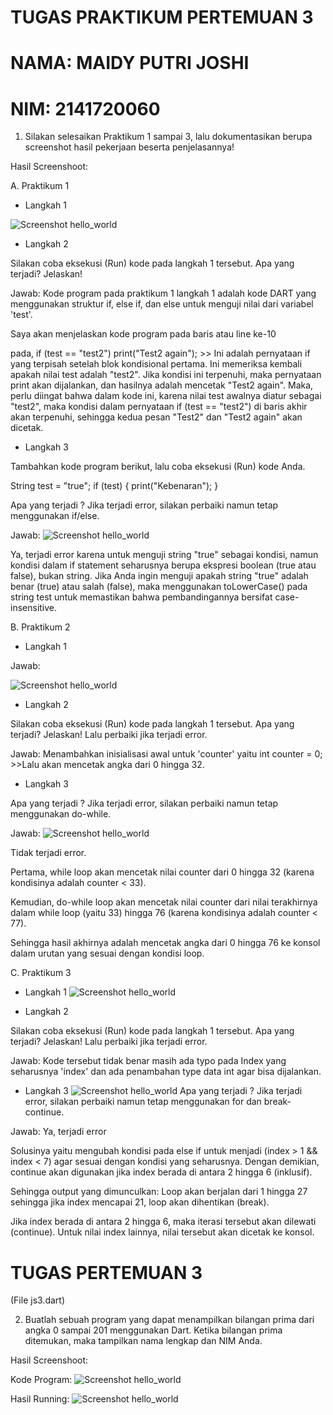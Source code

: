 # TUGAS PRAKTIKUM PERTEMUAN 3

# NAMA: MAIDY PUTRI JOSHI

# NIM: 2141720060

1. Silakan selesaikan Praktikum 1 sampai 3, lalu dokumentasikan berupa screenshot hasil pekerjaan beserta penjelasannya!



Hasil Screenshoot:

A.  Praktikum 1 

- Langkah 1

![Screenshot hello_world](docs/prak1_1.png)

- Langkah 2

Silakan coba eksekusi (Run) kode pada langkah 1 tersebut. Apa yang terjadi? Jelaskan!

Jawab: Kode program pada praktikum 1 langkah 1 adalah kode DART yang menggunakan struktur if, else if, dan else untuk menguji nilai dari variabel 'test'. 

Saya akan menjelaskan kode program pada baris atau line ke-10

pada, if (test == "test2") print("Test2 again"); >> Ini adalah pernyataan if yang terpisah setelah blok kondisional pertama. Ini memeriksa kembali apakah nilai test adalah "test2". Jika kondisi ini terpenuhi, maka pernyataan print akan dijalankan, dan hasilnya adalah mencetak "Test2 again". Maka, perlu diingat bahwa dalam kode ini, karena nilai test awalnya diatur sebagai "test2", maka kondisi dalam pernyataan if (test == "test2") di baris akhir akan terpenuhi, sehingga kedua pesan "Test2" dan "Test2 again" akan dicetak.

- Langkah 3

Tambahkan kode program berikut, lalu coba eksekusi (Run) kode Anda.

String test = "true";
if (test) {
   print("Kebenaran");
}

Apa yang terjadi ? Jika terjadi error, silakan perbaiki namun tetap menggunakan if/else.

Jawab:
![Screenshot hello_world](docs/prak1_1.png)

Ya, terjadi error karena untuk menguji string "true" sebagai kondisi, namun kondisi dalam if statement seharusnya berupa ekspresi boolean (true atau false), bukan string. Jika Anda ingin menguji apakah string "true" adalah benar (true) atau salah (false), maka menggunakan toLowerCase() pada string test untuk memastikan bahwa pembandingannya bersifat case-insensitive.

B. Praktikum 2

- Langkah 1

Jawab:

![Screenshot hello_world](docs/prak2_1.png)

- Langkah 2

Silakan coba eksekusi (Run) kode pada langkah 1 tersebut. Apa yang terjadi? Jelaskan! Lalu perbaiki jika terjadi error.

Jawab: Menambahkan inisialisasi awal untuk 'counter' yaitu int counter = 0; >>Lalu akan mencetak angka dari 0 hingga 32.

- Langkah 3

Apa yang terjadi ? Jika terjadi error, silakan perbaiki namun tetap menggunakan do-while.

Jawab: 
![Screenshot hello_world](docs/prak2_3.png)

Tidak terjadi error.

Pertama, while loop akan mencetak nilai counter dari 0 hingga 32 (karena kondisinya adalah counter < 33).

Kemudian, do-while loop akan mencetak nilai counter dari nilai terakhirnya dalam while loop (yaitu 33) hingga 76 (karena kondisinya adalah counter < 77).

Sehingga hasil akhirnya adalah mencetak angka dari 0 hingga 76 ke konsol dalam urutan yang sesuai dengan kondisi loop.

C. Praktikum 3

- Langkah 1
![Screenshot hello_world](docs/prak3_1.png) 

- Langkah 2

Silakan coba eksekusi (Run) kode pada langkah 1 tersebut. Apa yang terjadi? Jelaskan! Lalu perbaiki jika terjadi error.

Jawab: Kode tersebut tidak benar masih ada typo pada Index yang seharusnya 'index' dan ada penambahan type data int agar bisa dijalankan.

- Langkah 3
![Screenshot hello_world](docs/prak3_3.png)
Apa yang terjadi ? Jika terjadi error, silakan perbaiki namun tetap menggunakan for dan break-continue.

Jawab: Ya, terjadi error

Solusinya yaitu mengubah kondisi pada else if untuk menjadi (index > 1 && index < 7) agar sesuai dengan kondisi yang seharusnya. Dengan demikian, continue akan digunakan jika index berada di antara 2 hingga 6 (inklusif).

Sehingga output yang dimunculkan:
Loop akan berjalan dari 1 hingga 27 sehingga jika index mencapai 21, loop akan dihentikan (break).

Jika index berada di antara 2 hingga 6, maka iterasi tersebut akan dilewati (continue).
Untuk nilai index lainnya, nilai tersebut akan dicetak ke konsol.

# TUGAS PERTEMUAN 3
(File js3.dart)


2. Buatlah sebuah program yang dapat menampilkan bilangan prima dari angka 0 sampai 201 menggunakan Dart. Ketika bilangan prima ditemukan, maka tampilkan nama lengkap dan NIM Anda.

Hasil Screenshoot:

Kode Program:
![Screenshot hello_world](docs/code_tugas.png)


Hasil Running:
![Screenshot hello_world](docs/running_tugas.png)
